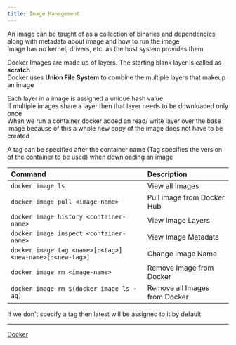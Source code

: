 ```yaml
---
title: Image Management
---
```


An image can be taught of as a collection of binaries and dependencies along with metadata about image and how to run the image  
Image has no kernel, drivers, etc. as the host system provides them

Docker Images are made up of layers. The starting blank layer is called as **scratch**  
Docker uses **Union File System** to combine the multiple layers that makeup an image

Each layer in a image is assigned a unique hash value  
If multiple images share a layer then that layer needs to be downloaded only once  
When we run a container docker added an read/ write layer over the base image because of this a whole new copy of the image does not have to be created

A tag can be specified after the container name (Tag specifies the version of the container to be used) when downloading an image

|Command|Description|
|:------|:----------|
|`docker image ls`|View all Images|
|`docker image pull <image-name>`|Pull image from Docker Hub|
|`docker image history <container-name>`|View Image Layers|
|`docker image inspect <container-name>`|View Image Metadata|
|`docker image tag <name>[:<tag>] <new-name>[:<new-tag>]`|Change Image Name|
|`docker image rm <image-name>`|Remove Image from Docker|
|`docker image rm $(docker image ls -aq)`|Remove all Images from Docker|

If we don't specify a tag then latest will be assigned to it by default

---

[Docker](../Docker.md)